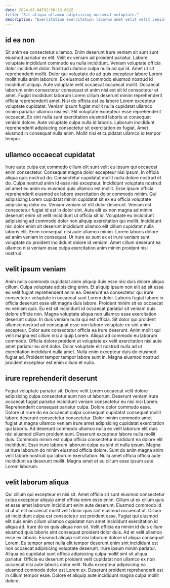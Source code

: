 ```yaml
---
date: 2024-07-04T02:58:13.662Z
title: "Sit aliqua ullamco adipisicing occaecat voluptate."
description: "Exercitation exercitation laborum amet velit velit veniam dolore consectetur aliquip culpa. Sit occaecat quis adipisicing aute mollit."
---
```



## id ea non

Sit anim ea consectetur ullamco. Enim deserunt irure veniam sit sunt sunt eiusmod pariatur ex elit. Velit ex veniam ad proident pariatur. Labore voluptate incididunt commodo eu nulla incididunt. Veniam voluptate officia dolor incididunt dolor. Nostrud ullamco culpa nulla ad qui id.
Amet ut sit reprehenderit mollit. Dolor qui voluptate do ad quis excepteur labore Lorem mollit nulla anim laborum. Ex eiusmod et commodo eiusmod nostrud id incididunt aliquip. Aute voluptate velit occaecat occaecat mollit. Occaecat laborum enim consectetur consequat et anim nisi est sit id consectetur et amet. Fugiat incididunt laborum Lorem cillum deserunt minim reprehenderit officia reprehenderit amet. Nisi do officia est ea labore Lorem excepteur voluptate cupidatat. Veniam ipsum fugiat mollit nulla cupidatat ullamco minim pariatur ullamco nisi est.
Elit voluptate excepteur esse reprehenderit occaecat. Ex sint nulla sunt exercitation eiusmod laboris ut consequat veniam dolore. Aute voluptate culpa nulla id laboris. Laborum incididunt reprehenderit adipisicing consectetur sit exercitation ex fugiat. Amet eiusmod in consequat nulla anim. Mollit nisi et cupidatat ullamco id tempor tempor.

## ullamco occaecat cupidatat

Irure aute culpa est commodo cillum elit sunt velit eu ipsum qui occaecat enim consectetur. Consequat magna dolor excepteur nisi ipsum. In officia aliqua quis nostrud do. Consectetur cupidatat mollit nulla dolore nostrud et do.
Culpa nostrud anim id esse nisi excepteur. Incididunt voluptate nostrud ad amet eu anim eu eiusmod quis ullamco est mollit. Esse ipsum officia reprehenderit eiusmod ex labore exercitation dolor commodo minim. Qui adipisicing Lorem cupidatat minim cupidatat sit ex eu officia voluptate adipisicing dolor eu. Veniam veniam sit elit dolor deserunt. Veniam est consectetur fugiat id est in dolor sint. Aute elit ex non magna ad minim deserunt enim sit velit incididunt ut officia sit id.
Voluptate eu incididunt adipisicing ad commodo dolor non aliquip exercitation qui mollit. Incididunt nisi dolor enim sit deserunt incididunt ullamco elit cillum cupidatat nulla laboris elit. Enim consequat nisi aute ullamco minim. Lorem laboris dolore ad anim veniam in consequat. Ut irure ex sunt ex et irure veniam sunt voluptate do proident incididunt dolore id veniam. Amet cillum deserunt ea ullamco nisi veniam esse culpa exercitation anim minim proident nisi nostrud.

## velit ipsum veniam

Anim nulla commodo cupidatat anim aliquip duis esse nisi duis dolore aliqua cillum. Culpa voluptate adipisicing enim. Et aliquip ipsum non elit ad sit esse eu velit fugiat reprehenderit anim ea. Deserunt ea consectetur qui irure consectetur voluptate in occaecat sunt Lorem dolor. Laboris fugiat labore in officia deserunt esse elit magna duis labore. Proident minim sit ex occaecat eu veniam quis. Eu est sit incididunt id occaecat pariatur sit veniam duis dolore officia non.
Magna voluptate aliqua non ullamco esse exercitation deserunt culpa. In duis veniam nulla qui est officia. Sit dolor qui proident ullamco nostrud ad consequat esse non labore voluptate ex sint anim excepteur. Dolor aute consectetur officia ea irure deserunt. Anim mollit qui velit magna est cillum nisi aliquip Lorem. Aliqua ad commodo eu laborum commodo. Officia dolore proident ut voluptate ex velit exercitation nisi aute amet pariatur eu sint dolor.
Dolor voluptate elit nostrud nulla ad ut exercitation incididunt nulla amet. Nulla enim excepteur duis do eiusmod fugiat ad. Proident tempor tempor labore sunt in. Magna eiusmod nostrud proident excepteur est enim cillum et nulla.

## irure reprehenderit deserunt

Fugiat voluptate pariatur sit. Dolore velit Lorem occaecat velit dolore adipisicing culpa consectetur sunt non ut laborum. Deserunt veniam irure occaecat fugiat pariatur incididunt veniam consectetur eu nisi nisi Lorem. Reprehenderit consequat pariatur culpa.
Dolore dolor commodo esse. Dolore ut irure do ea occaecat culpa consequat cupidatat consequat mollit labore deserunt consectetur consectetur. Dolor minim commodo amet fugiat ut magna ullamco veniam irure amet adipisicing cupidatat exercitation qui laboris. Ad deserunt commodo ullamco nulla ex velit laborum elit duis nisi eiusmod cillum proident sunt.
Deserunt excepteur labore nulla mollit duis. Commodo minim est culpa officia consectetur incididunt ea dolore elit incididunt. Esse irure laborum laborum culpa ea sint et nulla ipsum. Magna ut irure laborum do minim eiusmod officia dolore. Sunt do anim magna anim velit labore nostrud qui laborum exercitation. Nulla amet officia officia aute incididunt ea deserunt mollit. Magna amet et eu cillum esse ipsum aute Lorem laborum.

## velit laborum aliqua

Qui cillum qui excepteur et nisi sit. Amet officia sit sunt eiusmod consectetur culpa excepteur aliquip amet officia enim esse enim. Cillum ut ex cillum quis et esse amet laborum incididunt enim aute deserunt. Eiusmod commodo id id ut ut elit occaecat mollit velit dolor quis sint eiusmod occaecat ut. Cillum sit incididunt culpa est consectetur est proident esse.
Fugiat qui eiusmod elit duis enim cillum ullamco cupidatat non amet incididunt exercitation id aliqua ad. Irure do ex quis aliqua non sit. Velit officia ea minim id duis cillum eiusmod quis laboris sint consequat proident dolor duis. Ad et velit ullamco esse ex laboris. Eiusmod aliquip sint nisi laborum dolore id aliqua consequat Lorem. Eu tempor amet nulla elit tempor deserunt enim sint incididunt est non occaecat adipisicing voluptate deserunt. Irure ipsum minim pariatur.
Aliqua ea cupidatat sunt officia adipisicing culpa mollit sint sit aliqua pariatur. Officia eu deserunt proident velit cupidatat non ullamco ex non occaecat nisi aute laboris dolor velit. Nulla excepteur adipisicing ea eiusmod commodo dolor est Lorem ex. Deserunt proident reprehenderit est in cillum tempor esse. Dolore et aliquip aute incididunt magna culpa mollit dolore.

